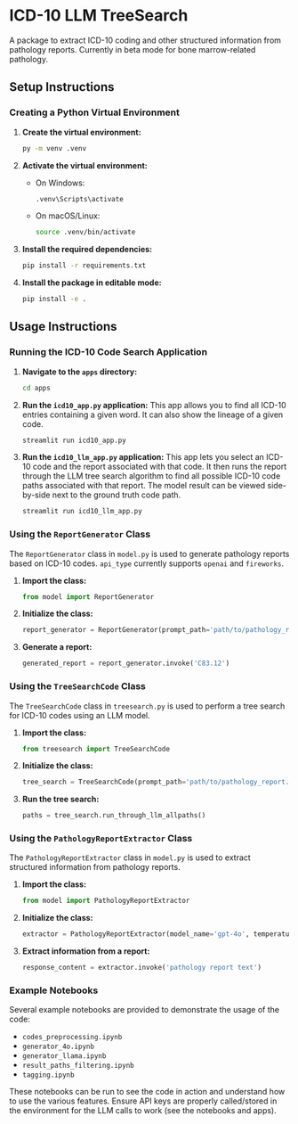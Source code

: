 # ICD-10 LLM TreeSearch

A package to extract ICD-10 coding and other structured information from pathology reports. Currently in beta mode for bone marrow-related pathology.

## Setup Instructions

### Creating a Python Virtual Environment

1. **Create the virtual environment:**
   ```sh
   py -m venv .venv
   ```

2. **Activate the virtual environment:**
   - On Windows:
     ```sh
     .venv\Scripts\activate
     ```
   - On macOS/Linux:
     ```sh
     source .venv/bin/activate
     ```

3. **Install the required dependencies:**
   ```sh
   pip install -r requirements.txt
   ```

4. **Install the package in editable mode:**
   ```sh
   pip install -e .
   ```

## Usage Instructions

### Running the ICD-10 Code Search Application

1. **Navigate to the `apps` directory:**
   ```sh
   cd apps
   ```

2. **Run the `icd10_app.py` application:**
   This app allows you to find all ICD-10 entries containing a given word. It can also show the lineage of a given code.
   ```sh
   streamlit run icd10_app.py
   ```

3. **Run the `icd10_llm_app.py` application:**
   This app lets you select an ICD-10 code and the report associated with that code. It then runs the report through the LLM tree search algorithm to find all possible ICD-10 code paths associated with that report. The model result can be viewed side-by-side next to the ground truth code path.
   ```sh
   streamlit run icd10_llm_app.py
   ```

### Using the `ReportGenerator` Class

The `ReportGenerator` class in `model.py` is used to generate pathology reports based on ICD-10 codes. `api_type` currently supports `openai` and `fireworks`.

1. **Import the class:**
   ```python
   from model import ReportGenerator
   ```

2. **Initialize the class:**
   ```python
   report_generator = ReportGenerator(prompt_path='path/to/pathology_report.txt', api_type='openai', model_name='gpt-4o', temperature=0.01)
   ```

3. **Generate a report:**
   ```python
   generated_report = report_generator.invoke('C83.12')
   ```

### Using the `TreeSearchCode` Class

The `TreeSearchCode` class in `treesearch.py` is used to perform a tree search for ICD-10 codes using an LLM model.

1. **Import the class:**
   ```python
   from treesearch import TreeSearchCode
   ```

2. **Initialize the class:**
   ```python
   tree_search = TreeSearchCode(prompt_path='path/to/pathology_report.txt', model_name='gpt-4o', temperature=0.01)
   ```

3. **Run the tree search:**
   ```python
   paths = tree_search.run_through_llm_allpaths()
   ```

### Using the `PathologyReportExtractor` Class

The `PathologyReportExtractor` class in `model.py` is used to extract structured information from pathology reports.

1. **Import the class:**
   ```python
   from model import PathologyReportExtractor
   ```

2. **Initialize the class:**
   ```python
   extractor = PathologyReportExtractor(model_name='gpt-4o', temperature=0.0)
   ```

3. **Extract information from a report:**
   ```python
   response_content = extractor.invoke('pathology report text')
   ```

### Example Notebooks

Several example notebooks are provided to demonstrate the usage of the code:

- `codes_preprocessing.ipynb`
- `generator_4o.ipynb`
- `generator_llama.ipynb`
- `result_paths_filtering.ipynb`
- `tagging.ipynb`

These notebooks can be run to see the code in action and understand how to use the various features. Ensure API keys are properly called/stored in the environment for the LLM calls to work (see the notebooks and apps).
